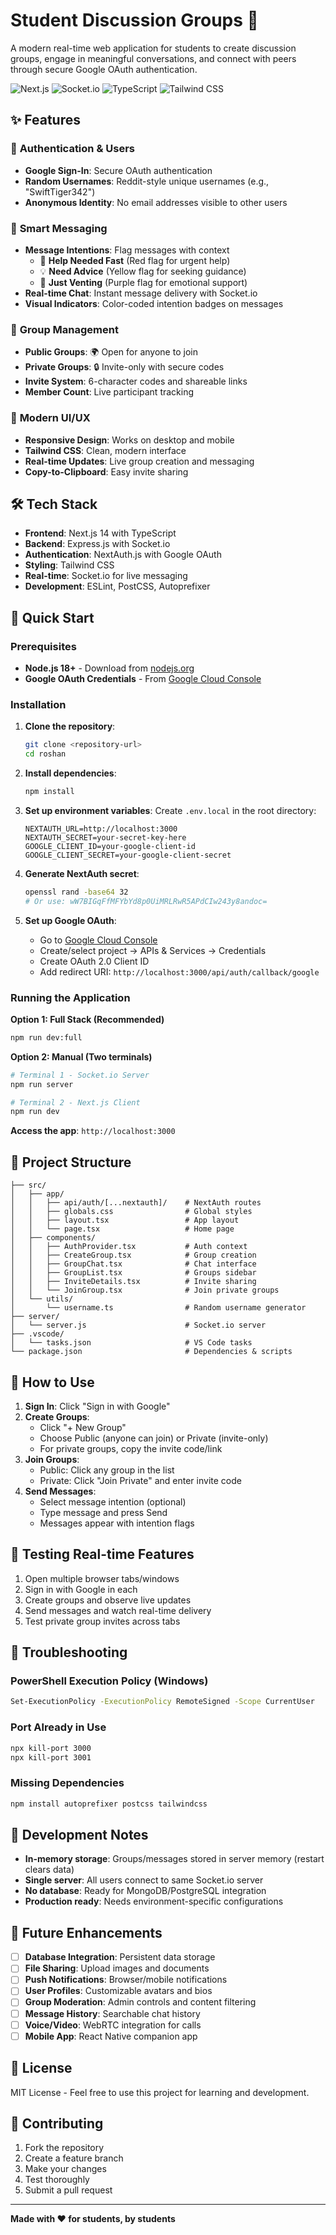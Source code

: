 # Student Discussion Groups 💬

A modern real-time web application for students to create discussion groups, engage in meaningful conversations, and connect with peers through secure Google OAuth authentication.

![Next.js](https://img.shields.io/badge/Next.js-14.2.5-black)
![Socket.io](https://img.shields.io/badge/Socket.io-4.7.5-blue)
![TypeScript](https://img.shields.io/badge/TypeScript-5.0-blue)
![Tailwind CSS](https://img.shields.io/badge/Tailwind-3.4-38bdf8)

## ✨ Features

### 🔐 **Authentication & Users**
- **Google Sign-In**: Secure OAuth authentication
- **Random Usernames**: Reddit-style unique usernames (e.g., "SwiftTiger342")
- **Anonymous Identity**: No email addresses visible to other users

### 💬 **Smart Messaging**
- **Message Intentions**: Flag messages with context
  - 🚨 **Help Needed Fast** (Red flag for urgent help)
  - 💡 **Need Advice** (Yellow flag for seeking guidance) 
  - 💭 **Just Venting** (Purple flag for emotional support)
- **Real-time Chat**: Instant message delivery with Socket.io
- **Visual Indicators**: Color-coded intention badges on messages

### 👥 **Group Management**
- **Public Groups**: 🌍 Open for anyone to join
- **Private Groups**: 🔒 Invite-only with secure codes
- **Invite System**: 6-character codes and shareable links
- **Member Count**: Live participant tracking

### 🎨 **Modern UI/UX**
- **Responsive Design**: Works on desktop and mobile
- **Tailwind CSS**: Clean, modern interface
- **Real-time Updates**: Live group creation and messaging
- **Copy-to-Clipboard**: Easy invite sharing

## 🛠️ Tech Stack

- **Frontend**: Next.js 14 with TypeScript
- **Backend**: Express.js with Socket.io
- **Authentication**: NextAuth.js with Google OAuth
- **Styling**: Tailwind CSS
- **Real-time**: Socket.io for live messaging
- **Development**: ESLint, PostCSS, Autoprefixer

## 🚀 Quick Start

### Prerequisites

- **Node.js 18+** - Download from [nodejs.org](https://nodejs.org/)
- **Google OAuth Credentials** - From [Google Cloud Console](https://console.cloud.google.com/)

### Installation

1. **Clone the repository**:
   ```bash
   git clone <repository-url>
   cd roshan
   ```

2. **Install dependencies**:
   ```bash
   npm install
   ```

3. **Set up environment variables**:
   Create `.env.local` in the root directory:
   ```env
   NEXTAUTH_URL=http://localhost:3000
   NEXTAUTH_SECRET=your-secret-key-here
   GOOGLE_CLIENT_ID=your-google-client-id
   GOOGLE_CLIENT_SECRET=your-google-client-secret
   ```

4. **Generate NextAuth secret**:
   ```bash
   openssl rand -base64 32
   # Or use: wW7BIGqFfMFYbYd8p0UiMRLRwR5APdCIw243y8andoc=
   ```

5. **Set up Google OAuth**:
   - Go to [Google Cloud Console](https://console.cloud.google.com/)
   - Create/select project → APIs & Services → Credentials
   - Create OAuth 2.0 Client ID
   - Add redirect URI: `http://localhost:3000/api/auth/callback/google`

### Running the Application

**Option 1: Full Stack (Recommended)**
```bash
npm run dev:full
```

**Option 2: Manual (Two terminals)**
```bash
# Terminal 1 - Socket.io Server
npm run server

# Terminal 2 - Next.js Client  
npm run dev
```

**Access the app**: `http://localhost:3000`

## 📁 Project Structure

```
├── src/
│   ├── app/
│   │   ├── api/auth/[...nextauth]/    # NextAuth routes
│   │   ├── globals.css                # Global styles
│   │   ├── layout.tsx                 # App layout
│   │   └── page.tsx                   # Home page
│   ├── components/
│   │   ├── AuthProvider.tsx           # Auth context
│   │   ├── CreateGroup.tsx            # Group creation
│   │   ├── GroupChat.tsx              # Chat interface
│   │   ├── GroupList.tsx              # Groups sidebar
│   │   ├── InviteDetails.tsx          # Invite sharing
│   │   └── JoinGroup.tsx              # Join private groups
│   └── utils/
│       └── username.ts                # Random username generator
├── server/
│   └── server.js                      # Socket.io server
├── .vscode/
│   └── tasks.json                     # VS Code tasks
└── package.json                       # Dependencies & scripts
```

## 🎯 How to Use

1. **Sign In**: Click "Sign in with Google"
2. **Create Groups**: 
   - Click "+ New Group"
   - Choose Public (anyone can join) or Private (invite-only)
   - For private groups, copy the invite code/link
3. **Join Groups**: 
   - Public: Click any group in the list
   - Private: Click "Join Private" and enter invite code
4. **Send Messages**:
   - Select message intention (optional)
   - Type message and press Send
   - Messages appear with intention flags

## 🧪 Testing Real-time Features

1. Open multiple browser tabs/windows
2. Sign in with Google in each
3. Create groups and observe live updates
4. Send messages and watch real-time delivery
5. Test private group invites across tabs

## 🐛 Troubleshooting

### PowerShell Execution Policy (Windows)
```bash
Set-ExecutionPolicy -ExecutionPolicy RemoteSigned -Scope CurrentUser
```

### Port Already in Use
```bash
npx kill-port 3000
npx kill-port 3001
```

### Missing Dependencies
```bash
npm install autoprefixer postcss tailwindcss
```

## 🚧 Development Notes

- **In-memory storage**: Groups/messages stored in server memory (restart clears data)
- **Single server**: All users connect to same Socket.io server
- **No database**: Ready for MongoDB/PostgreSQL integration
- **Production ready**: Needs environment-specific configurations

## 🔮 Future Enhancements

- [ ] **Database Integration**: Persistent data storage
- [ ] **File Sharing**: Upload images and documents
- [ ] **Push Notifications**: Browser/mobile notifications
- [ ] **User Profiles**: Customizable avatars and bios
- [ ] **Group Moderation**: Admin controls and content filtering
- [ ] **Message History**: Searchable chat history
- [ ] **Voice/Video**: WebRTC integration for calls
- [ ] **Mobile App**: React Native companion app

## 📄 License

MIT License - Feel free to use this project for learning and development.

## 🤝 Contributing

1. Fork the repository
2. Create a feature branch
3. Make your changes
4. Test thoroughly
5. Submit a pull request

---

**Made with ❤️ for students, by students**